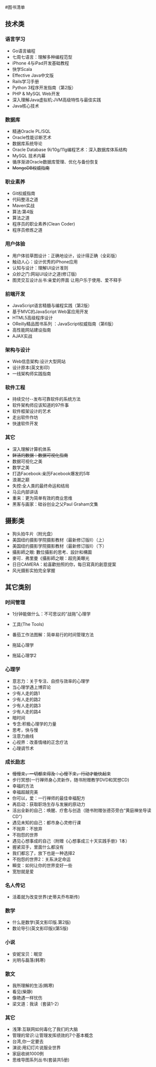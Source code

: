 #图书清单

## 技术类

### 语言学习

- Go语言编程
- 七周七语言：理解多种编程范型
- iPhone 4与iPad开发基础教程
- 快学Scala
- Effective Java中文版
- Rails学习手册
- Python 3程序开发指南（第2版）
- PHP & MySQL Web开发
- 深入理解Java虚拟机:JVM高级特性与最佳实践
- Java核心技术



### 数据库

- 精通Oracle PL/SQL
- Oracle性能诊断艺术
- 数据库系统导论
- Oracle Database 9i/10g/11g编程艺术：深入数据库体系结构
- MySQL 技术内幕
- 循序渐进Oracle数据库管理、优化与备份恢复
- ~~MongoDB权威指南~~


### 职业素养

- Git权威指南
- 代码整洁之道
- Maven实战
- 算法:第4版
- 算法之道
- 程序员的职业素养(Clean Coder)
- 程序员修炼之道

### 用户体验

- 用户体验草图设计：正确地设计，设计得正确（全彩版）
- 触动人心：设计优秀的iPhone应用
- 认知与设计：理解UI设计准则
- 众妙之门:网站UI设计之道(修订版)
- 图灵交互设计丛书:亲爱的界面 让用户乐于使用、爱不释手


### 前端开发

- JavaScript语言精髓与编程实践（第2版）
- 基于MVC的JavaScript Web富应用开发
- HTML5高级程序设计
- OReilly精品图书系列 ：JavaScript权威指南（第6版）
- 高性能网站建设指南
- AJAX实战

### 架构与设计

- Web信息架构:设计大型网站
- 设计原本(英文影印)
- 一线架构师实践指南

### 软件工程

- 持续交付--发布可靠软件的系统方法
- 软件架构师应该知道的97件事
- 软件框架设计的艺术
- 走出软件作坊
- 快速软件开发

### 其它

- 深入理解计算机体系
- ~~鲜活的数据：数据可视化指南~~
- 数据可视化之美
- 数学之美
- 打造Facebook:亲历Facebook爆发的5年
- 浪潮之巅
- 失控:全人类的最终命运和结局
- 马云内部讲话
- 重来：更为简单有效的商业思维
- 黑客与画家：硅谷创业之父Paul Graham文集


## 摄影类

- 狗头拍牛片（附光盘）
- 美国纽约摄影学院摄影教材（最新修订版Ⅱ）（上）
- 美国纽约摄影学院摄影教材（最新修订版Ⅱ）（下）
- 攝影師之眼: 數位攝影的思考、設計和構圖
- 麥可．弗里曼《攝影師之眼：超完美曝光
- 日日CAMERA：給喜歡拍照的你，每日寫真的創意提案
- 风光摄影实拍完全掌握

## 其它类别

### 时间管理


- 1分钟能做什么：不可思议的“战拖”心理学

- 工具(The Tools)
- 番茄工作法图解：简单易行的时间管理方法
- 拖延心理学
- 拖延心理学2

### 心理学

- 意志力：关于专注、自控与效率的心理学
- 当心理学遇上博弈论
- 少有人走的路1
- 少有人走的路2
- 少有人走的路3
- 少有人走的路4
- 暗时间
- 专念:积极心理学的力量
- 思考，快与慢
- 注意力曲线
- 心视界：改善情绪的正念疗法
- 心理调节术


### 成长励志

- ~~慢慢来，一切都来得及：心慢下来，行动才能快起来~~
- 步行冥想(一行禅师身心灵新作，随书附赠教学DVD和冥想CD)
- 幸福的方法
- 幸福超越完美
- 你可以，爱：一行禅师的最佳幸福配方
- 再启动：获取职场生存与发展的原动力
- 活出全新的自己：唤醒、疗愈与创造（随书附赠张德芬旁白“黄庭禅坐导读CD”）
- 遇见未知的自己：都市身心灵修行课
- 不抛弃：不放弃
- 不抱怨的世界
- 遇见心想事成的自己（附赠《心想事成三十天实践手册》1本）
- 握紧双手，里面什么都没有
- 我们都忘了，放下也是一种选择2
- 不抱怨的世界2：关系决定命运
- 瞬变：如何让你的世界变好一些
- 宽恕就是爱

### 名人传记

- 活着就为改变世界(史蒂夫乔布斯传)

### 数学

- 什么是数学(英文影印版.第2版)
- 数论导引(英文影印版)(第5版)

### 小说

- 安妮宝贝：眠空
- 光明与磊落(韩寒)

### 散文

- 我所理解的生活(韩寒)
- 看见(柴静)
- 像艳遇一样忧伤
- 梁文道：我读（套装1-2）

### 其它

- 浅薄:互联网如何毒化了我们的大脑
- 管理的常识:让管理发挥绩效的7个基本概念
- 台湾,你一定要去
- 演说:用幻灯片说服全世界
- 家庭收纳1000例
- 思维导图系列丛书(套装共5册)
